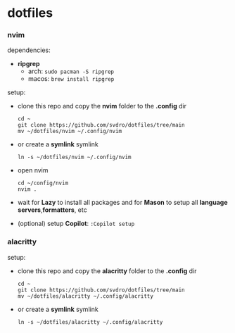 # dotfiles

### nvim

dependencies:

- **ripgrep**
  - arch: `sudo pacman -S ripgrep`
  - macos: `brew install ripgrep`

setup:

- clone this repo and copy the **nvim** folder to the **.config** dir

  ```
  cd ~
  git clone https://github.com/svdro/dotfiles/tree/main
  mv ~/dotfiles/nvim ~/.config/nvim
  ```

- or create a **symlink** symlink

  ```
  ln -s ~/dotfiles/nvim ~/.config/nvim
  ```

- open nvim

  ```
  cd ~/config/nvim
  nvim .
  ```

- wait for **Lazy** to install all packages and for **Mason** to setup all **language servers**,**formatters**, etc
- (optional) setup **Copilot**: `:Copilot setup`

### alacritty

setup:

- clone this repo and copy the **alacritty** folder to the **.config** dir

  ```
  cd ~
  git clone https://github.com/svdro/dotfiles/tree/main
  mv ~/dotfiles/alacritty ~/.config/alacritty
  ```

- or create a **symlink** symlink

  ```
  ln -s ~/dotfiles/alacritty ~/.config/alacritty
  ```
